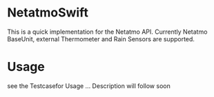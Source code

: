 # NetatmoSwift

This is a quick implementation for the Netatmo API.
Currently Netatmo BaseUnit, external Thermometer and Rain Sensors are supported.


# Usage

see the Testcasefor Usage ... Description will follow soon
